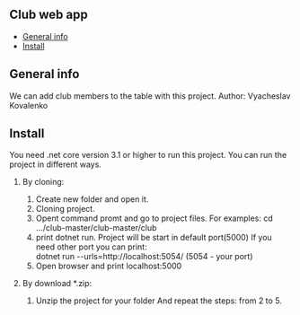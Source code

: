 ## Club web app
* [General info](#general-info)
* [Install](#install)

## General info
We can add club members to the table with this project.
Author: Vyacheslav Kovalenko

## Install
You need .net core version 3.1 or higher to run this project. You can run 
the project in different ways.
1. By cloning:
	1. Create new folder and open it.
	2. Cloning project.
	3. Opent command promt and go to project files.
			For examples: cd .../club-master/club-master/club
	4. print dotnet run. 
		Project will be start in default port(5000)
		If you need other port you can print:  
			dotnet run --urls=http://localhost:5054/ (5054 - your port)
	5. Open browser and print localhost:5000

2. By download *.zip:
	1. Unzip the project for your folder
And repeat the steps: from 2 to 5.